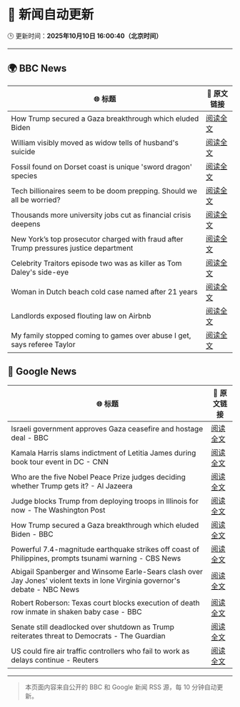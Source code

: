 # 🧠 新闻自动更新

🕒 更新时间：**2025年10月10日 16:00:40（北京时间）**

---

## 🌍 BBC News

| 🌐 标题 | 🔗 原文链接 |
|--------|-------------|
| How Trump secured a Gaza breakthrough which eluded Biden | [阅读全文](https://www.bbc.com/news/articles/cj3yke64vp6o?at_medium=RSS&at_campaign=rss) |
| William visibly moved as widow tells of husband's suicide | [阅读全文](https://www.bbc.com/news/articles/c2ej877g7w1o?at_medium=RSS&at_campaign=rss) |
| Fossil found on Dorset coast is unique 'sword dragon' species | [阅读全文](https://www.bbc.com/news/articles/cdjzvzzy0mxo?at_medium=RSS&at_campaign=rss) |
| Tech billionaires seem to be doom prepping. Should we all be worried? | [阅读全文](https://www.bbc.com/news/articles/cly17834524o?at_medium=RSS&at_campaign=rss) |
| Thousands more university jobs cut as financial crisis deepens | [阅读全文](https://www.bbc.com/news/articles/cp3ve5jegkvo?at_medium=RSS&at_campaign=rss) |
| New York’s top prosecutor charged with fraud after Trump pressures justice department | [阅读全文](https://www.bbc.com/news/articles/c4g9n4xj904o?at_medium=RSS&at_campaign=rss) |
| Celebrity Traitors episode two was as killer as Tom Daley's side-eye | [阅读全文](https://www.bbc.com/news/articles/c1edwzpdlx4o?at_medium=RSS&at_campaign=rss) |
| Woman in Dutch beach cold case named after 21 years | [阅读全文](https://www.bbc.com/news/articles/cpq5r9epd4qo?at_medium=RSS&at_campaign=rss) |
| Landlords exposed flouting law on Airbnb | [阅读全文](https://www.bbc.com/news/articles/cvg96rz9061o?at_medium=RSS&at_campaign=rss) |
| My family stopped coming to games over abuse I get, says referee Taylor | [阅读全文](https://www.bbc.com/sport/football/articles/c2dn9lkp0e5o?at_medium=RSS&at_campaign=rss) |

## 📰 Google News

| 🌐 标题 | 🔗 原文链接 |
|--------|-------------|
| Israeli government approves Gaza ceasefire and hostage deal - BBC | [阅读全文](https://news.google.com/rss/articles/CBMiWkFVX3lxTE9aZm5wNnE4aUlrSTFDckZqTE9WM2F2Z05MbVFJY3lxOVRxTmFCX1h3UEQzSTZfd210Z1pWUFZya2Nqa0FPbW4yNkhXZFpCRHU3NHIxejdKNDhyUdIBX0FVX3lxTE1XamVnN0xtSnVSN1djLVcwd3VKdGhPbFhBbzhzLVJRSXUxalMtY0dEX3g3NjFlTmw0WEFFV2VjX3FLN0ZwcEFFZ2xTWUVua1VYYWxjX3pvU1RPSGN5Z25V?oc=5) |
| Kamala Harris slams indictment of Letitia James during book tour event in DC - CNN | [阅读全文](https://news.google.com/rss/articles/CBMimgFBVV95cUxOTGxYajUxYmJIcXhMUTdOOG5oNHdlY0V1Vm5TWW82UXpIZjc2VGZHRmxYU2pPTGd2cVplUE4yNm5ibTJwTXFLSjNhdUMwRFRoLWZaTVBDelMtTk9hUkx1LVVmRHJldTFTYi1CWlBDaVhFNWNza0ZtZzNoWTZCVHVMd0tBTXU2N3RSSmFFc1FvRW1QS1F4Z3JYSmdB?oc=5) |
| Who are the five Nobel Peace Prize judges deciding whether Trump gets it? - Al Jazeera | [阅读全文](https://news.google.com/rss/articles/CBMitAFBVV95cUxOWUZlYjdhZXJLc2lpN3d6NDVBQmtrTDFscGI2ajd0NFZVQnZWNkw4TG1oSWZJenl5RExRZm92S081X0ZoYWl5cFBXZVRUSDR4dzE2VVZ0cFREU25WQUJvQUFYV0dWLXhOMWRDdk9oSERTQ2gxczY2UUg1TjdpazBrSFVjOVowMERZVHRPcWdHeHBfQmg0UGxUc05KQnVOeENGU0NWQ1dEaEptcXVvb1NteTJnS2_SAboBQVVfeXFMTUsxdmJDTjZnUDFudlN0cnNkdDJVbXFoLVNRMl94aElkNUxKOXJxM202eFdvWkdCUW5pcXhTcWZnVnFCR05jb2NSTS0yT1RvN2FuTjRnZEFqWGxWMXd4X21KUEFqOFVxS0xGX0dSZ0trOGp1X1BlSzZ3RnF4cEFMbHNWU2dhZW9yZlFuT1g2cV96TUI1SHNpel93UFJ6X2MxQklLeEhxOUVKaVlyUTBmbVA2NkZoMGZUN1l3?oc=5) |
| Judge blocks Trump from deploying troops in Illinois for now - The Washington Post | [阅读全文](https://news.google.com/rss/articles/CBMinAFBVV95cUxNbGpBRE4xNmtIamRTZUo3dnk5QS1MaHhmRHV5ZXE0QlBDVjU1WHY2Y2JUYlJ2bUtWN3I4LUNyRElSQzZOeENOMGlUa01iSTZJcGxNRjNFVzJtWjY1TC1sQWFyZExYVFo0TWxzaWR4d1BaTFBGck1oOFVpdHdFYUFGSkQyZGdUeDY5dTdlSld0Y3VtRkE5YTZZUGNzeDI?oc=5) |
| How Trump secured a Gaza breakthrough which eluded Biden - BBC | [阅读全文](https://news.google.com/rss/articles/CBMiWkFVX3lxTFBndy0xLXZYMVIzVUx0ZVVXM1E0NlhoSk1ya3g0YVQ4QTRzdEZiaW1rMDB1eks0cVhZempaM3BjeDVsbV9oc3dKejlWZjJjNS1fNDVzNmU1cExUd9IBX0FVX3lxTFA3TWJ5Wm5mWTF3R2xHekVxa3VaN0JyWGU4Nm4yS2d5TzA5eTBZYWRzenRJaENxYXJrXzM3YUdWcnN6RkxNVmNuWlNMRjl5emE0WUp3ZWtLZWFnOE44WnlJ?oc=5) |
| Powerful 7.4-magnitude earthquake strikes off coast of Philippines, prompts tsunami warning - CBS News | [阅读全文](https://news.google.com/rss/articles/CBMimAFBVV95cUxQRzd0WWVCQUdWUUE5UFBCN2k3b3JUZFJrSldaUDFPSDFNS3dORnpuZUNoVXVaYjlwVzdzUUpTNDZwbTZQYUNWZ2E1THhpNG9raXZTTmFXa3dWWEd0c3VuM2xPczRKOThBeXlyeW9seVpCQklCb0kxWFZ6SmZYTHFHNG1tZ0lxMEh3eGViZWxWQkt0UE1GOVpzbdIBngFBVV95cUxOcjhHUzlBMTZ1WG9XaFFzYVhCUmpIU2h6a3FLQVl2SFJRLVlqdzc3VmltaHJJQTdLeG9DTWVackFFZGV4QkE4YmZvOWRJTDVPZDVLUzNQb19EN1JXcnVRTkh0aDlFTVdEdUlkaHJ6cDdQMFhCYkJCOUVZMlltank4YUFvLXN4NHFyR1pWX05hY0lBQmZhNUVwSHRVVDBRUQ?oc=5) |
| Abigail Spanberger and Winsome Earle-Sears clash over Jay Jones' violent texts in lone Virginia governor's debate - NBC News | [阅读全文](https://news.google.com/rss/articles/CBMitwFBVV95cUxONWE0MmZzVWttQTBiaGdZaEt3VlFNc3BxSEo0OVlscXkyaUlXaERfSmJkTzllVzVzQk1JX3hEdVlmQmpPOTJueXhwWlNFTUtabVJPTEt6c0h6RjdIX1Q2QTZ6cEhnelp5WmJYdVhDNFdBRUtCWmVxUkdSaF9qTHJKcGRIaHlHLTROaTJUTUo0OGxIQWcyNnhINUVVM2tIMzlfc0NGQkhvUHpUeDhCbTUxRUs0M3p6N1HSAVZBVV95cUxQTThfX0JzX1RfSUlPU3NLMHh1TFRseWpQdG85ZXljOGlqLU92ZVU1STVaTzNhcHNGTzYyTDd2QWtucFROWXBuUTIzd1pNdUxqMEpvVGhRUQ?oc=5) |
| Robert Roberson: Texas court blocks execution of death row inmate in shaken baby case - BBC | [阅读全文](https://news.google.com/rss/articles/CBMiWkFVX3lxTFBVOGtqZmdiXzViZnRxZjdJYXdQRzVmbFpIVHRUUlhaWHhHOXRWdFA4Q2N0U0VXcHhuTWVoRjVZeEpodENFb2xtR3p0bV9VU3pTSzd2VlVEd1FaUdIBX0FVX3lxTE9NNThxaTJSYUxIalVHVk1pdm5NMUc3Qzg4Ml9zLUs5bWVrdVRSbnFpR0hjcWlsZ3M2Q3RTNVlTQzNhTXpfay1JeXhwMWt1OUVMaWIwbDNIU3N6MmkxX2o0?oc=5) |
| Senate still deadlocked over shutdown as Trump reiterates threat to Democrats - The Guardian | [阅读全文](https://news.google.com/rss/articles/CBMiiwFBVV95cUxQZjdGRHR5U2h0aExiS0dOODFuUm5xeTVLWFpISHVjXzdvMTBxN1Baek5UdmtPbDZMVlYwYXlRcHhvb21nUkJhUWVhSTdkYm1QNjlZWXp5WnJ5NDdUQU1tS1JEY2l3TzRUck4wWlB3d2NvN3lzbzJabVI0U3lsOGcta3g1blRuTzFtRGpF?oc=5) |
| US could fire air traffic controllers who fail to work as delays continue - Reuters | [阅读全文](https://news.google.com/rss/articles/CBMiyAFBVV95cUxNdzlndGJDQTNjekYxbkF5Q21OQzRnWXdRRm5PN1FSNTBLRHNxZDZ0by02LWFYTDJCQk9VZGZSd0FqYTcyN2laT2tiVDJHOTRJbkNwRW9KMlkxVmgtbWhXQlVSaWJkRkxhQ01DTE9TSnpDNWNhZUppbE5iU2h3R3Z1OUVZVXB2SzBibjU5NFpXVUlMLW9BYWlXV3pzOEVjQjUzSmU4OXR6bV9LcU9VYmRwbm9LME92YWNkQTB0eFVjbF95ZHNmVUpnUw?oc=5) |

---
> 本页面内容来自公开的 BBC 和 Google 新闻 RSS 源，每 10 分钟自动更新。